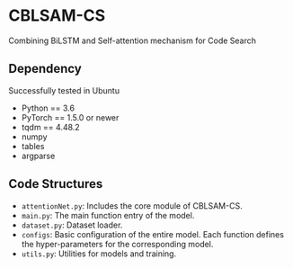 # CBLSAM-CS
Combining BiLSTM and Self-attention mechanism for Code Search

## Dependency
Successfully tested in Ubuntu 
- Python == 3.6 
- PyTorch == 1.5.0 or newer
- tqdm == 4.48.2
- numpy  
- tables
- argparse

## Code Structures

- `attentionNet.py`: Includes the core module of CBLSAM-CS.
- `main.py`: The main function entry of the model.
- `dataset.py`: Dataset loader.
- `configs`: Basic configuration of the entire model. Each function defines the hyper-parameters for the corresponding model.
- `utils.py`: Utilities for models and training.
